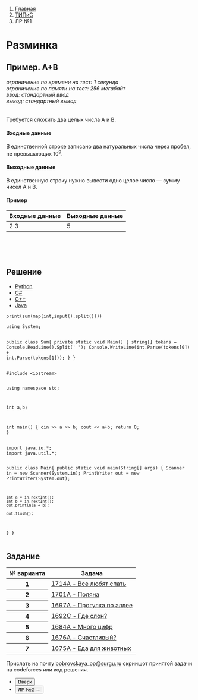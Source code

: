 <ol class="breadcrumb">
  <li class="breadcrumb-item"><a href="{{ site.baseurl }}">Главная</a></li>
  <li class="breadcrumb-item"><a href="{{ site.baseurl }}/TIPiS/index.html">ТИПиС</a></li>
  <li class="breadcrumb-item active">ЛР №1</li>
</ol>

<nav>
  <ul></ul>
</nav>

# Разминка

## Пример. А+В

###### ограничение по времени на тест: 1 секунда<br>ограничение по памяти на тест: 256 мегабайт<br>ввод: стандартный ввод<br>вывод: стандартный вывод<br>

Требуется сложить два целых числа А и В.

#### Входные данные

В единственной строке записано два натуральных числа через пробел, не превышающих $10^9$.

#### Выходные данные

В единственную строку нужно вывести одно целое число — сумму чисел А и В.

#### Пример

<table class="table table-hover">
  <thead>
    <tr>
      <th scope="col">Входные данные</th>
      <th scope="col">Выходные данные</th>
    </tr>
  </thead>
  <tbody>
    <tr>
      <td>2 3</td>
      <td>5</td>
    </tr>
  </tbody>
</table>

<br><br><br>

## Решение

<script>
  $( function() {
    $( "#tabs" ).tabs();
  } );
  </script>

<div id="tabs">
  <ul>
    <li><a href="#tabs-1">Python</a></li>
    <li><a href="#tabs-2">C#</a></li>
    <li><a href="#tabs-3">C++</a></li>
    <li><a href="#tabs-4">Java</a></li>
  </ul>
  <div id="tabs-1">
    <pre><code class="lang-python">print(sum(map(int,input().split())))</code></pre>
  </div>
  <div id="tabs-2">
    <pre><code class="lang-csharp">using System;

public class Sum{
  private static void Main()
  {
    string[] tokens = Console.ReadLine().Split(' ');
    Console.WriteLine(int.Parse(tokens[0]) + int.Parse(tokens[1]));
  }
}
</code></pre>
  </div>
  <div id="tabs-3">
    <pre><code class="language-cpp">#include &lt;iostream&gt;

using namespace std;

int a,b;

int main()
{
  cin >> a >> b;
  cout << a+b;
  return 0;
}
</code></pre>  
  </div>
  <div id="tabs-4">
    <pre><code class="language-java">import java.io.*;
import java.util.*;

public class Main{
  public static void main(String[] args)
  {
    Scanner in = new Scanner(System.in);
    PrintWriter out = new PrintWriter(System.out);

    int a = in.nextInt();
    int b = in.nextInt();
    out.println(a + b);

    out.flush();
  }
}</code></pre>
  </div>
</div>

## Задание

 <table class="table table-hover">
   <thead>
     <tr>
       <th scope="col">№ варианта</th>
       <th scope="col">Задача</th>
     </tr>
   </thead>
   <tbody>
     <tr class="table-light">
       <th scope="row">1</th>
       <td><a href="http://codeforces.com/problemset/problem/1714/A">1714A - Все любят спать</a></td>
     </tr>
     <tr>
       <th scope="row">2</th>
       <td><a href="https://codeforces.com/problemset/problem/1701/A">1701A - Поляна</a></td>
     </tr>
     <tr class="table-light">
       <th scope="row">3</th>
       <td><a href="http://codeforces.com/problemset/problem/1697/A">1697A - Прогулка по аллее</a></td>
     </tr>
     <tr>
       <th scope="row">4</th>
       <td><a href="http://codeforces.com/problemset/problem/1692/C">1692C - Где слон?</a></td>
     </tr>
     <tr class="table-light">
       <th scope="row">5</th>
       <td><a href="http://codeforces.com/problemset/problem/1684/A">1684A - Много цифр</a></td>
     </tr>
     <tr>
       <th scope="row">6</th>
       <td><a href=" http://codeforces.com/problemset/problem/1676/A">1676A - Счастливый?</a></td>
     </tr>
     <tr class="table-light">
       <th scope="row">7</th>
       <td><a href="http://codeforces.com/problemset/problem/1675/A">1675A - Еда для животных</a></td>
     </tr>
    </tbody>
</table>

Прислать на почту bobrovskaya_op@surgu.ru скриншот принятой задачи на  codeforces или код решения.

 <div class="row">
   <div class="col-lg-12">
     <ul class="list-unstyled">
       <li class="float-end">
         <button type="button" class="btn btn-outline-primary" onclick="window.location.href='#разминка';">Вверх</button>
       </li>
       <li>
         <button type="button" class="btn btn-primary" onclick="window.location.href='{{ site.baseurl }}/TIPiS/labs/lab2.html';">ЛР №2 →</button>
       </li>
     </ul>
   </div>
 </div>
